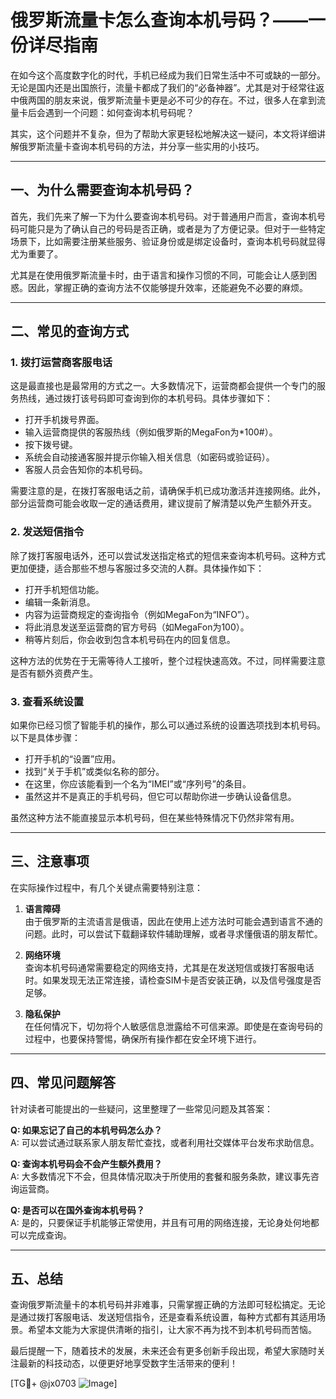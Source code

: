 # 俄罗斯流量卡怎么查询本机号码？——一份详尽指南

在如今这个高度数字化的时代，手机已经成为我们日常生活中不可或缺的一部分。无论是国内还是出国旅行，流量卡都成了我们的“必备神器”。尤其是对于经常往返中俄两国的朋友来说，俄罗斯流量卡更是必不可少的存在。不过，很多人在拿到流量卡后会遇到一个问题：如何查询本机号码呢？

其实，这个问题并不复杂，但为了帮助大家更轻松地解决这一疑问，本文将详细讲解俄罗斯流量卡查询本机号码的方法，并分享一些实用的小技巧。

---

## 一、为什么需要查询本机号码？

首先，我们先来了解一下为什么要查询本机号码。对于普通用户而言，查询本机号码可能只是为了确认自己的号码是否正确，或者是为了方便记录。但对于一些特定场景下，比如需要注册某些服务、验证身份或是绑定设备时，查询本机号码就显得尤为重要了。

尤其是在使用俄罗斯流量卡时，由于语言和操作习惯的不同，可能会让人感到困惑。因此，掌握正确的查询方法不仅能够提升效率，还能避免不必要的麻烦。

---

## 二、常见的查询方式

### 1. **拨打运营商客服电话**

这是最直接也是最常用的方式之一。大多数情况下，运营商都会提供一个专门的服务热线，通过拨打该号码即可查询到你的本机号码。具体步骤如下：

- 打开手机拨号界面。
- 输入运营商提供的客服热线（例如俄罗斯的MegaFon为*100#）。
- 按下拨号键。
- 系统会自动接通客服并提示你输入相关信息（如密码或验证码）。
- 客服人员会告知你的本机号码。

需要注意的是，在拨打客服电话之前，请确保手机已成功激活并连接网络。此外，部分运营商可能会收取一定的通话费用，建议提前了解清楚以免产生额外开支。

### 2. **发送短信指令**

除了拨打客服电话外，还可以尝试发送指定格式的短信来查询本机号码。这种方式更加便捷，适合那些不想与客服过多交流的人群。具体操作如下：

- 打开手机短信功能。
- 编辑一条新消息。
- 内容为运营商规定的查询指令（例如MegaFon为“INFO”）。
- 将此消息发送至运营商的官方号码（如MegaFon为100）。
- 稍等片刻后，你会收到包含本机号码在内的回复信息。

这种方法的优势在于无需等待人工接听，整个过程快速高效。不过，同样需要注意是否有额外资费产生。

### 3. **查看系统设置**

如果你已经习惯了智能手机的操作，那么可以通过系统的设置选项找到本机号码。以下是具体步骤：

- 打开手机的“设置”应用。
- 找到“关于手机”或类似名称的部分。
- 在这里，你应该能看到一个名为“IMEI”或“序列号”的条目。
- 虽然这并不是真正的手机号码，但它可以帮助你进一步确认设备信息。

虽然这种方法不能直接显示本机号码，但在某些特殊情况下仍然非常有用。

---

## 三、注意事项

在实际操作过程中，有几个关键点需要特别注意：

1. **语言障碍**  
   由于俄罗斯的主流语言是俄语，因此在使用上述方法时可能会遇到语言不通的问题。此时，可以尝试下载翻译软件辅助理解，或者寻求懂俄语的朋友帮忙。

2. **网络环境**  
   查询本机号码通常需要稳定的网络支持，尤其是在发送短信或拨打客服电话时。如果发现无法正常连接，请检查SIM卡是否安装正确，以及信号强度是否足够。

3. **隐私保护**  
   在任何情况下，切勿将个人敏感信息泄露给不可信来源。即使是在查询号码的过程中，也要保持警惕，确保所有操作都在安全环境下进行。

---

## 四、常见问题解答

针对读者可能提出的一些疑问，这里整理了一些常见问题及其答案：

**Q: 如果忘记了自己的本机号码怎么办？**  
A: 可以尝试通过联系家人朋友帮忙查找，或者利用社交媒体平台发布求助信息。

**Q: 查询本机号码会不会产生额外费用？**  
A: 大多数情况下不会，但具体情况取决于所使用的套餐和服务条款，建议事先咨询运营商。

**Q: 是否可以在国外查询本机号码？**  
A: 是的，只要保证手机能够正常使用，并且有可用的网络连接，无论身处何地都可以完成查询。

---

## 五、总结

查询俄罗斯流量卡的本机号码并非难事，只需掌握正确的方法即可轻松搞定。无论是通过拨打客服电话、发送短信指令，还是查看系统设置，每种方式都有其适用场景。希望本文能为大家提供清晰的指引，让大家不再为找不到本机号码而苦恼。

最后提醒一下，随着技术的发展，未来还会有更多创新手段出现，希望大家随时关注最新的科技动态，以便更好地享受数字生活带来的便利！

[TG💪+ @jx0703 ![Image](https://github.com/user-attachments/assets/dbca1d08-cadb-493c-b0ec-ad6f7a83f270)]